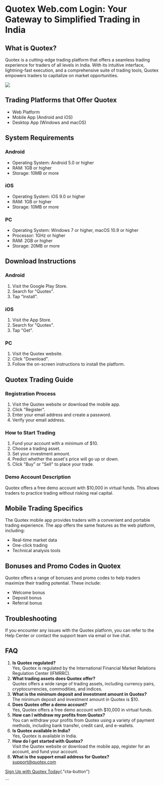 # Quotex Web.com Login: Your Gateway to Simplified Trading in India

## What is Quotex?

Quotex is a cutting-edge trading platform that offers a seamless trading
experience for traders of all levels in India. With its intuitive
interface, lightning-fast execution, and a comprehensive suite of
trading tools, Quotex empowers traders to capitalize on market
opportunities.

[![](https://static.quotex.io/files/12_en/300_250.jpg)](https://traff.sbs/brokerqxlid)

## Trading Platforms that Offer Quotex

-   Web Platform
-   Mobile App (Android and iOS)
-   Desktop App (Windows and macOS)

## System Requirements

### Android

-   Operating System: Android 5.0 or higher
-   RAM: 1GB or higher
-   Storage: 10MB or more

### iOS

-   Operating System: iOS 9.0 or higher
-   RAM: 1GB or higher
-   Storage: 10MB or more

### PC

-   Operating System: Windows 7 or higher, macOS 10.9 or higher
-   Processor: 1GHz or higher
-   RAM: 2GB or higher
-   Storage: 20MB or more

## Download Instructions

### Android

1.  Visit the Google Play Store.
2.  Search for "Quotex".
3.  Tap "Install".

### iOS

1.  Visit the App Store.
2.  Search for "Quotex".
3.  Tap "Get".

### PC

1.  Visit the Quotex website.
2.  Click "Download".
3.  Follow the on-screen instructions to install the platform.

## Quotex Trading Guide

### Registration Process

1.  Visit the Quotex website or download the mobile app.
2.  Click "Register".
3.  Enter your email address and create a password.
4.  Verify your email address.

### How to Start Trading

1.  Fund your account with a minimum of \$10.
2.  Choose a trading asset.
3.  Set your investment amount.
4.  Predict whether the asset\'s price will go up or down.
5.  Click "Buy" or "Sell" to place your trade.

### Demo Account Description

Quotex offers a free demo account with \$10,000 in virtual funds. This
allows traders to practice trading without risking real capital.

## Mobile Trading Specifics

The Quotex mobile app provides traders with a convenient and portable
trading experience. The app offers the same features as the web
platform, including:

-   Real-time market data
-   One-click trading
-   Technical analysis tools

## Bonuses and Promo Codes in Quotex

Quotex offers a range of bonuses and promo codes to help traders
maximize their trading potential. These include:

-   Welcome bonus
-   Deposit bonus
-   Referral bonus

## Troubleshooting

If you encounter any issues with the Quotex platform, you can refer to
the Help Center or contact the support team via email or live chat.

## FAQ

1.  **Is Quotex regulated?**\
    Yes, Quotex is regulated by the International Financial Market
    Relations Regulation Center (IFMRRC).
2.  **What trading assets does Quotex offer?**\
    Quotex offers a wide range of trading assets, including currency
    pairs, cryptocurrencies, commodities, and indices.
3.  **What is the minimum deposit and investment amount in Quotex?**\
    The minimum deposit and investment amount in Quotex is \$10.
4.  **Does Quotex offer a demo account?**\
    Yes, Quotex offers a free demo account with \$10,000 in virtual
    funds.
5.  **How can I withdraw my profits from Quotex?**\
    You can withdraw your profits from Quotex using a variety of payment
    methods, including bank transfer, credit card, and e-wallets.
6.  **Is Quotex available in India?**\
    Yes, Quotex is available in India.
7.  **How do I get started with Quotex?**\
    Visit the Quotex website or download the mobile app, register for an
    account, and fund your account.
8.  **What is the support email address for Quotex?**\
    support@quotex.com

[Sign Up with Quotex
Today](\%22https://traff.sbs/brokerqxsignup\%22){."cta-button"}

\`\`\`

